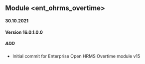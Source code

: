 ## Module <ent_ohrms_overtime>

#### 30.10.2021
#### Version 16.0.1.0.0
##### ADD
- Initial commit for Enterprise Open HRMS Overtime module v15

